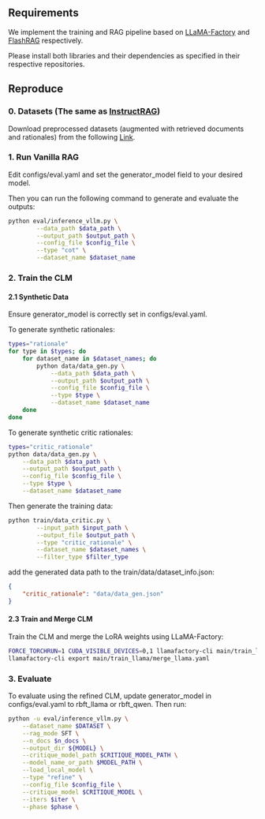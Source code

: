 ## Requirements
We implement the training and RAG pipeline based on [LLaMA-Factory](https://github.com/hiyouga/LLaMA-Factory) and [FlashRAG](https://github.com/RUC-NLPIR/FlashRAG) respectively. 

Please install both libraries and their dependencies as specified in their respective repositories.


## Reproduce

### 0. Datasets (The same as [InstructRAG](https://github.com/weizhepei/InstructRAG))

Download preprocessed datasets (augmented with retrieved documents and rationales) from the following [Link](https://drive.google.com/file/d/1MVkdc4g9_D4REtaBFKeJ9gMun4qzdQtO/view?usp=share_link).

### 1. Run Vanilla RAG

Edit configs/eval.yaml and set the generator_model field to your desired model.

Then you can run the following command to generate and evaluate the outputs:
```bash
python eval/inference_vllm.py \
        --data_path $data_path \
        --output_path $output_path \
        --config_file $config_file \
        --type "cot" \
        --dataset_name $dataset_name
```


### 2. Train the CLM

#### 2.1 Synthetic Data

Ensure generator_model is correctly set in configs/eval.yaml.

To generate synthetic rationales:
```bash
types="rationale"
for type in $types; do
    for dataset_name in $dataset_names; do
        python data/data_gen.py \
            --data_path $data_path \
            --output_path $output_path \
            --config_file $config_file \
            --type $type \
            --dataset_name $dataset_name
    done
done
```

To generate synthetic critic rationales:
```bash
types="critic_rationale"
python data/data_gen.py \
    --data_path $data_path \
    --output_path $output_path \
    --config_file $config_file \
    --type $type \
    --dataset_name $dataset_name
```

Then generate the training data:
```bash
python train/data_critic.py \
        --input_path $input_path \
        --output_file $output_path \
        --type "critic_rationale" \
        --dataset_name $dataset_names \
        --filter_type $filter_type
```

add the generated data path to the train/data/dataset_info.json:

```json
{
    "critic_rationale": "data/data_gen.json"
}
```

#### 2.3 Train and Merge CLM

Train the CLM and merge the LoRA weights using LLaMA-Factory:

```bash
FORCE_TORCHRUN=1 CUDA_VISIBLE_DEVICES=0,1 llamafactory-cli main/train_llama/train_llama.yaml
llamafactory-cli export main/train_llama/merge_llama.yaml
```

### 3. Evaluate
To evaluate using the refined CLM, update generator_model in configs/eval.yaml to rbft_llama or rbft_qwen.
Then run:
```bash
python -u eval/inference_vllm.py \
    --dataset_name $DATASET \
    --rag_mode SFT \
    --n_docs $n_docs \
    --output_dir ${MODEL} \
    --critique_model_path $CRITIQUE_MODEL_PATH \
    --model_name_or_path $MODEL_PATH \
    --load_local_model \
    --type "refine" \
    --config_file $config_file \
    --critique_model $CRITIQUE_MODEL \
    --iters $iter \
    --phase $phase \
```